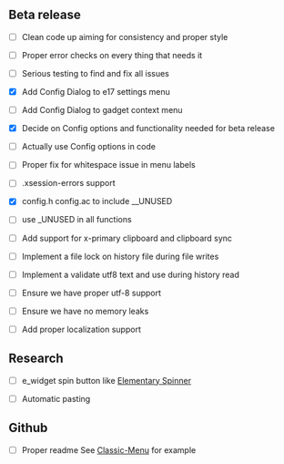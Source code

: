 Beta release
------------

- [ ] Clean code up aiming for consistency and proper style

- [ ] Proper error checks on every thing that needs it

- [ ] Serious testing to find and fix all issues

- [x] Add Config Dialog to e17 settings menu

- [ ] Add Config Dialog to gadget context menu

- [x] Decide on Config options and functionality needed for beta release
 
- [ ] Actually use Config options in code

- [ ] Proper fix for whitespace issue in menu labels

- [ ] .xsession-errors support

- [x] config.h config.ac to include __UNUSED

- [ ] use _UNUSED in all functions

- [ ] Add support for x-primary clipboard and clipboard sync
 
- [ ] Implement a file lock on history file during file writes

- [ ] Implement a validate utf8 text and use during history read
 
- [ ] Ensure we have proper utf-8 support

- [ ] Ensure we have no memory leaks

- [ ] Add proper localization support 


Research
--------

- [ ] e_widget spin button like [Elementary Spinner](https://docs.enlightenment.org/elementary/1.15.0/group__Spinner.html)
 
- [ ] Automatic pasting 

Github
------

- [ ] Proper readme See [Classic-Menu](https://github.com/rbtylee/Classic-Menu) for example
